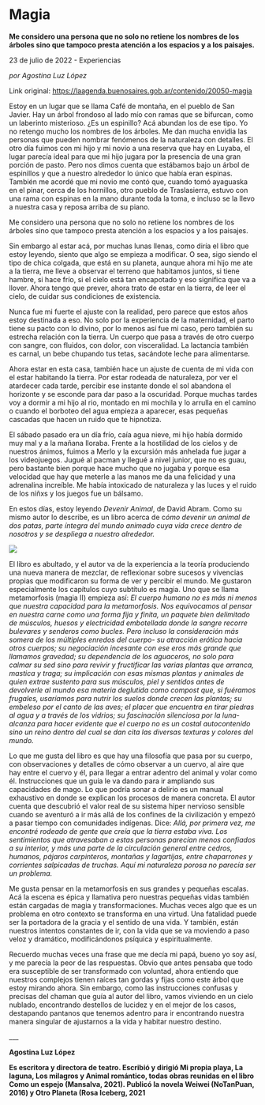 # Magia

**Me considero una persona que no solo no retiene los nombres de los árboles sino que tampoco presta atención a los espacios y a los paisajes.**

23 de julio de 2022 - Experiencias

_por Agostina Luz López_

Link original: https://laagenda.buenosaires.gob.ar/contenido/20050-magia



Estoy en un lugar que se llama Café de montaña, en el pueblo de San Javier. Hay un árbol frondoso al lado mío con ramas que se bifurcan, como un laberinto misterioso. ¿Es un espinillo? Acá abundan los de ese tipo. Yo no retengo mucho los nombres de los árboles. Me dan mucha envidia las personas que pueden nombrar fenómenos de la naturaleza con detalles. El otro día fuimos con mi hijo y mi novio a una reserva que hay en Luyaba, el lugar parecía ideal para que mi hijo jugara por la presencia de una gran porción de pasto. Pero nos dimos cuenta que estábamos bajo un árbol de espinillos y que a nuestro alrededor lo único que había eran espinas. También me acordé que mi novio me contó que, cuando tomó ayaguaska en el pinar, cerca de los hornillos, otro pueblo de Traslasierra, estuvo con una rama con espinas en la mano durante toda la toma, e incluso se la llevo a nuestra casa y reposa arriba de su piano.




Me considero una persona que no solo no retiene los nombres de los árboles sino que tampoco presta atención a los espacios y a los paisajes.




Sin embargo al estar acá, por muchas lunas llenas, como diría el libro que estoy leyendo, siento que algo se empieza a modificar. O sea, sigo siendo el tipo de chica colgada, que está en su planeta, aunque ahora mi hijo me ate a la tierra, me lleve a observar el terreno que habitamos juntos, si tiene hambre, si hace frío, si el cielo está tan encapotado y eso significa que va a llover. Ahora tengo que prever, ahora trato de estar en la tierra, de leer el cielo, de cuidar sus condiciones de existencia.




Nunca fue mi fuerte el ajuste con la realidad, pero parece que estos años estoy destinada a eso. No solo por la experiencia de la maternidad, el parto tiene su pacto con lo divino, por lo menos así fue mi caso, pero también su estrecha relación con la tierra. Un cuerpo que pasa a través de otro cuerpo con sangre, con fluidos, con dolor, con visceralidad. La lactancia también es carnal, un bebe chupando tus tetas, sacándote leche para alimentarse.




Ahora estar en esta casa, también hace un ajuste de cuenta de mi vida con el estar habitando la tierra. Por estar rodeada de naturaleza, por ver el atardecer cada tarde, percibir ese instante donde el sol abandona el horizonte y se esconde para dar paso a la oscuridad. Porque muchas tardes voy a dormir a mi hijo al rio, montado en mi mochila y lo arrulla en el camino o cuando el borboteo del agua empieza a aparecer, esas pequeñas cascadas que hacen un ruido que te hipnotiza.




El sábado pasado era un día frío, caía agua nieve, mi hijo había dormido muy mal y a la mañana lloraba. Frente a la hostilidad de los cielos y de nuestros ánimos, fuimos a Merlo y la excursión más anhelada fue jugar a los videojuegos. Jugué al pacman y llegué a nivel junior, que no es guau, pero bastante bien porque hace mucho que no jugaba y porque esa velocidad que hay que meterle a las manos me da una felicidad y una adrenalina increíble. Me había intoxicado de naturaleza y las luces y el ruido de los niñxs y los juegos fue un bálsamo.




En estos días, estoy leyendo *Devenir Animal*, de David Abram. Como su mismo autor lo describe, es un libro acerca de c*ómo devenir un animal de dos patas, parte íntegra del mundo animado cuya vida crece dentro de nosotros y se despliega a nuestro alrededor.*




![](https://cdn.feater.me/files/images/309438/d19231c5-eb15-4877-a7b0-097f98fe45a6.jpg)




El libro es abultado, y el autor va de la experiencia a la teoría produciendo una nueva manera de mezclar, de reflexionar sobre sucesos y vivencias propias que modificaron su forma de ver y percibir el mundo. Me gustaron especialmente los capítulos cuyo subtítulo es magia. Uno que se llama metamorfosis (magia II) empieza así: *El cuerpo humano no es más ni menos que nuestra capacidad para la metamorfosis. Nos equivocamos al pensar en nuestra carne como una forma fija y finita, un paquete bien delimitado de músculos, huesos y electricidad embotellada donde la sangre recorre bulevares y senderos como bucles. Pero incluso la consideración más somera de los múltiples enredos del cuerpo- su atracción erótica hacia otros cuerpos; su negociación incesante con ese eros más grande que llamamos gravedad; su dependencia de los aguaceros, no solo para calmar su sed sino para revivir y fructificar las varias plantas que arranca, mastica y traga; su implicación con esas mismas plantas y animales de quien extrae sustento para sus músculos, piel y sentidos antes de devolverle al mundo esa materia deglutida como compost que, si fuéramos frugales, usaríamos para nutrir los suelos donde crecen las plantas; su embeleso por el canto de las aves; el placer que encuentra en tirar piedras al agua y a través de los vidrios; su fascinación silenciosa por la luna- alcanza para hacer evidente que el cuerpo no es un costal autocontenido sino un reino dentro del cual se dan cita las diversas texturas y colores del mundo.*




Lo que me gusta del libro es que hay una filosofía que pasa por su cuerpo, con observaciones y detalles de cómo observar a un cuervo, al aire que hay entre el cuervo y él, para llegar a entrar adentro del animal y volar como él. Instrucciones que un guía le va dando para ir ampliando sus capacidades de mago. Lo que podría sonar a delirio es un manual exhaustivo en donde se explican los procesos de manera concreta. El autor cuenta que descubrió el valor real de su sistema hiper nervioso sensible cuando se aventuró a ir más allá de los confines de la civilización y empezó a pasar tiempo con comunidades indígenas. Dice: *Allá, por primera vez, me encontré rodeado de gente que creía que la tierra estaba viva. Los sentimientos que atravesaban a estas personas parecían menos confiados a su interior, y más una parte de la circulación general entre cedros, humanos, pájaros carpinteros, montañas y lagartijas, entre chaparrones y corrientes salpicadas de truchas. Aquí mi naturaleza porosa no parecía ser un problema.*




Me gusta pensar en la metamorfosis en sus grandes y pequeñas escalas. Acá la escena es épica y llamativa pero nuestras pequeñas vidas también están cargadas de magia y transformaciones. Muchas veces algo que es un problema en otro contexto se transforma en una virtud. Una fatalidad puede ser la portadora de la gracia y el sentido de una vida. Y también, están nuestros intentos constantes de ir, con la vida que se va moviendo a paso veloz y dramático, modificándonos psíquica y espiritualmente.




Recuerdo muchas veces una frase que me decía mi papá, bueno yo soy así, y me parecía la peor de las respuestas. Obvio que antes pensaba que todo era susceptible de ser transformado con voluntad, ahora entiendo que nuestros complejos tienen raíces tan gordas y fijas como este árbol que estoy mirando ahora. Sin embargo, como las instrucciones confusas y precisas del chaman que guía al autor del libro, vamos viviendo en un cielo nublado, encontrando destellos de lucidez y en el mejor de los casos, destapando pantanos que tenemos adentro para ir encontrando nuestra manera singular de ajustarnos a la vida y habitar nuestro destino.




\_\_\_




**Agostina Luz López**




**Es escritora y directora de teatro. Escribió y dirigió Mi propia playa, La laguna, Los milagros y Animal romántico, todas obras reunidas en el libro Como un espejo (Mansalva, 2021). Publicó la novela Weiwei (NoTanPuan, 2016) y Otro Planeta (Rosa Iceberg, 2021**




